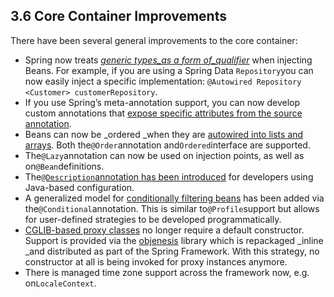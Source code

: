 ## 3.6 Core Container Improvements

There have been several general improvements to the core container:

* Spring now treats [_generic types\_as a form of\_qualifier_](https://docs.spring.io/spring/docs/current/spring-framework-reference/htmlsingle/#beans-generics-as-qualifiers) when injecting Beans. For example, if you are using a Spring Data `Repository`you can now easily inject a specific implementation: `@Autowired Repository <Customer> customerRepository`.
* If you use Spring’s meta-annotation support, you can now develop custom annotations that [expose specific attributes from the source annotation](https://docs.spring.io/spring/docs/current/spring-framework-reference/htmlsingle/#beans-meta-annotations).
* Beans can now be \_ordered \_when they are [autowired into lists and arrays](https://docs.spring.io/spring/docs/current/spring-framework-reference/htmlsingle/#beans-autowired-annotation). Both the`@Order`annotation and`Ordered`interface are supported.
* The`@Lazy`annotation can now be used on injection points, as well as on`@Bean`definitions.
* The[`@Description`annotation has been introduced](https://docs.spring.io/spring/docs/current/spring-framework-reference/htmlsingle/#beans-java-bean-description) for developers using Java-based configuration.
* A generalized model for [conditionally filtering beans](https://docs.spring.io/spring/docs/current/spring-framework-reference/htmlsingle/#beans-java-conditional) has been added via the`@Conditional`annotation. This is similar to`@Profile`support but allows for user-defined strategies to be developed programmatically.
* [CGLIB-based proxy classes](https://docs.spring.io/spring/docs/current/spring-framework-reference/htmlsingle/#aop-pfb-proxy-types) no longer require a default constructor. Support is provided via the [objenesis](https://code.google.com/p/objenesis/) library which is repackaged \_inline \_and distributed as part of the Spring Framework. With this strategy, no constructor at all is being invoked for proxy instances anymore.
* There is managed time zone support across the framework now, e.g. on`LocaleContext`.



